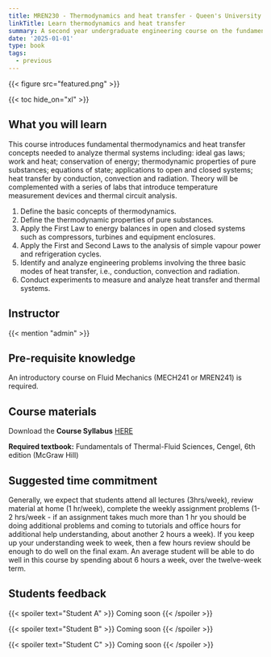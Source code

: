 ```yaml
---
title: MREN230 - Thermodynamics and heat transfer - Queen's University
linkTitle: Learn thermodynamics and heat transfer
summary: A second year undergraduate engineering course on the fundamentals of Thermodynamics and Heat Transfer for mechatronics engineers.
date: '2025-01-01'
type: book
tags:
  - previous
---
```


{{< figure src="featured.png" >}}

{{< toc hide_on="xl" >}}

## What you will learn
This course introduces fundamental thermodynamics and heat transfer concepts needed to analyze thermal systems including: ideal gas laws; work and heat; conservation of energy; thermodynamic properties of pure substances; equations of state; applications to open and closed systems; heat transfer by conduction, convection and radiation. Theory will be complemented with a series of labs that introduce temperature measurement devices and thermal circuit analysis.

1. Define the basic concepts of thermodynamics.
2. Define the thermodynamic properties of pure substances.
3. Apply the First Law to energy balances in open and closed systems such as compressors, turbines and equipment enclosures.
4. Apply the First and Second Laws to the analysis of simple vapour power and refrigeration cycles.
5. Identify and analyze engineering problems involving the three basic modes of heat transfer, i.e., conduction, convection and radiation.
6. Conduct experiments to measure and analyze heat transfer and thermal systems.

## Instructor

{{< mention "admin" >}}

## Pre-requisite knowledge
An introductory course on Fluid Mechanics (MECH241 or MREN241) is required.

## Course materials

Download the **Course Syllabus** [HERE](./Syllabus_mren2230_w25.pdf)

**Required textbook:** Fundamentals of Thermal-Fluid Sciences, Cengel, 6th edition (McGraw Hill)

## Suggested time commitment
Generally, we expect that students attend all lectures (3hrs/week), review material at home (1 hr/week), complete the weekly assignment problems (1-2 hrs/week - if an assignment takes much more than 1 hr you should be doing additional problems and coming to tutorials and office hours for additional help understanding, about another 2 hours a week). If you keep up your understanding week to week, then a few hours review should be enough to do well on the final exam. An average student will be able to do well in this course by spending about 6 hours a week, over the twelve-week term.

## Students feedback

{{< spoiler text="Student A" >}}
Coming soon
{{< /spoiler >}}

{{< spoiler text="Student B" >}}
Coming soon
{{< /spoiler >}}

{{< spoiler text="Student C" >}}
Coming soon
{{< /spoiler >}}

